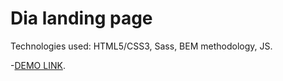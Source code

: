 # Dia landing page
Technologies used:  HTML5/CSS3, Sass, BEM methodology, JS.

-[DEMO LINK](https://kvalenty.github.io/layout_dia/).
